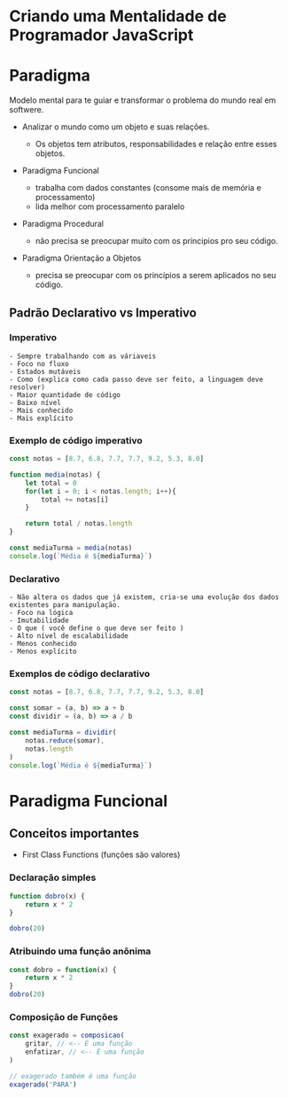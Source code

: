 # Criando uma Mentalidade de Programador JavaScript

# Paradigma
Modelo mental para te guiar e transformar o problema do mundo real em softwere.

- Analizar o mundo como um objeto e suas relações.
    - Os objetos tem atributos, responsabilidades e relação entre esses objetos.

- Paradigma Funcional
    - trabalha com dados constantes (consome mais de memória e processamento)
    - lida melhor com processamento paralelo

- Paradigma Procedural
    - não precisa se preocupar muito com os príncipios pro seu código.

- Paradigma Orientação a Objetos
    - precisa se preocupar com os princípios a serem aplicados no seu código.

## Padrão Declarativo vs Imperativo

### Imperativo
    - Sempre trabalhando com as váriaveis
    - Foco no fluxo
    - Estados mutáveis
    - Como (explica como cada passo deve ser feito, a linguagem deve resolver)
    - Maior quantidade de código
    - Baixo nível
    - Mais conhecido
    - Mais explícito

### Exemplo de código imperativo

```js
const notas = [8.7, 6.8, 7.7, 7.7, 9.2, 5.3, 8.0]

function media(notas) {
    let total = 0
    for(let i = 0; i < notas.length; i++){
        total += notas[i]
    }

    return total / notas.length
}

const mediaTurma = media(notas)
console.log(`Média é ${mediaTurma}`)
```

### Declarativo
    - Não altera os dados que já existem, cria-se uma evolução dos dados 
    existentes para manipulação.
    - Foco na lógica
    - Imutabilidade
    - O que ( você define o que deve ser feito )
    - Alto nível de escalabilidade
    - Menos conhecido
    - Menos explícito

### Exemplos de código declarativo

```js
const notas = [8.7, 6.8, 7.7, 7.7, 9.2, 5.3, 8.0]

const somar = (a, b) => a + b
const dividir = (a, b) => a / b

const mediaTurma = dividir(
    notas.reduce(somar),
    notas.length
)
console.log(`Média é ${mediaTurma}`)
```

# Paradigma Funcional

## Conceitos importantes

-  First Class Functions (funções são valores)

### Declaração simples
```js
function dobro(x) {
    return x * 2
}

dobro(20)
```
### Atribuindo uma função anônima
```js
const dobro = function(x) {
    return x * 2
}
dobro(20)
```
### Composição de Funções
```js
const exagerado = composicao(
    gritar, // <-- É uma função
    enfatizar, // <-- É uma função
)

// exagerado também é uma função
exagerado('PARA')
```